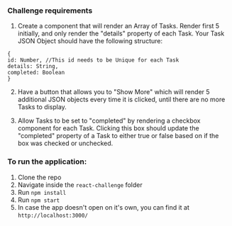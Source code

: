 ### Challenge requirements

1. Create a component that will render an Array of Tasks. Render first 5 initially, and only render the "details" property of each Task.  Your Task JSON Object should have the following structure:
 ```
 {
 id: Number, //This id needs to be Unique for each Task
 details: String,
 completed: Boolean
 }
 ```
 
2. Have a button that allows you to "Show More" which will render 5 additional JSON objects every time it is clicked, until there are no more Tasks to display.
 
3. Allow Tasks to be set to "completed" by rendering a checkbox component for each Task. Clicking this box should update the "completed" property of a Task to either true or false based on if the box was checked or unchecked.

### To run the application:
1. Clone the repo
1. Navigate inside the `react-challenge` folder
1. Run `npm install`
1. Run `npm start`
1. In case the app doesn't open on it's own, you can find it at `http://localhost:3000/`
